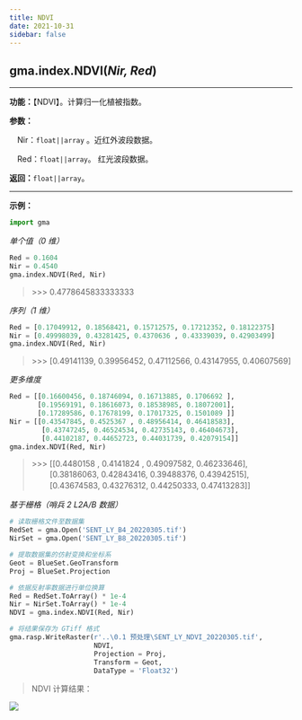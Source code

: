 ```yaml
---
title: NDVI
date: 2021-10-31
sidebar: false
---
```


## gma.index.**NDVI**(*Nir, Red*)

---

**功能：**【NDVI】。计算归一化植被指数。

**参数：**

&emsp;Nir：`float||array` 。近红外波段数据。

&emsp;Red：`float||array`。 红光波段数据。

**返回：**`float||array`。

---

**示例：**
```python
import gma
```
*单个值（0 维）*
```python
Red = 0.1604
Nir = 0.4540
gma.index.NDVI(Red, Nir)
```
> \>>> 0.4778645833333333

*序列（1 维）*

```python
Red = [0.17049912, 0.18568421, 0.15712575, 0.17212352, 0.18122375]
Nir = [0.49998039, 0.43281425, 0.4370636 , 0.43339039, 0.42903499]
gma.index.NDVI(Red, Nir)
```
> \>>> [0.49141139, 0.39956452, 0.47112566, 0.43147955, 0.40607569]

*更多维度*
```python
Red = [[0.16600456, 0.18746094, 0.16713885, 0.1706692 ],
       [0.19569191, 0.18616073, 0.18538985, 0.18072001],
       [0.17289586, 0.17678199, 0.17017325, 0.1501089 ]]
Nir = [[0.43547845, 0.4525367 , 0.48956414, 0.46418583],
        [0.43747245, 0.46524534, 0.42735143, 0.46404673],
        [0.44102187, 0.44652723, 0.44031739, 0.42079154]]
gma.index.NDVI(Red, Nir)
```
> \>>> [[0.4480158 , 0.4141824 , 0.49097582, 0.46233646],<br>
> 　　 [0.38186063, 0.42843416, 0.39488376, 0.43942515],<br>
> 　　 [0.43674583, 0.43276312, 0.44250333, 0.47413283]]

*基于栅格（哨兵 2 L2A/B 数据）*
```python
# 读取栅格文件至数据集
RedSet = gma.Open('SENT_LY_B4_20220305.tif')
NirSet = gma.Open('SENT_LY_B8_20220305.tif')

# 提取数据集的仿射变换和坐标系
Geot = BlueSet.GeoTransform
Proj = BlueSet.Projection

# 依据反射率数据进行单位换算
Red = RedSet.ToArray() * 1e-4
Nir = NirSet.ToArray() * 1e-4
NDVI = gma.index.NDVI(Red, Nir)

# 将结果保存为 GTiff 格式
gma.rasp.WriteRaster(r'..\0.1 预处理\SENT_LY_NDVI_20220305.tif', 
                     NDVI, 
                     Projection = Proj, 
                     Transform = Geot,
                     DataType = 'Float32')
```
> NDVI 计算结果：

![](/index/NDVI.webp)
